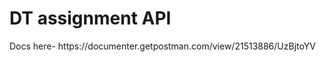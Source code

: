 <h1>DT assignment API </h1>
<p>Docs here- https://documenter.getpostman.com/view/21513886/UzBjtoYV </p>